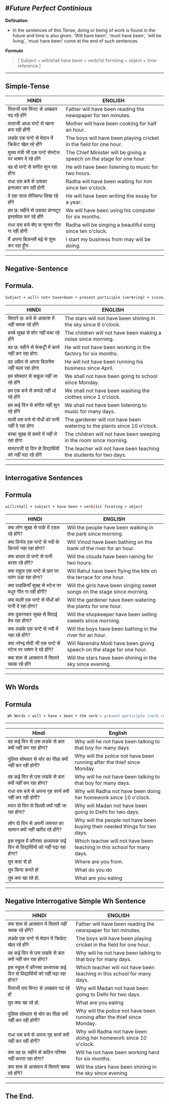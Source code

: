 #_Future Perfect Continious_
---
**Defination**
 * In the sentences of this Tense, doing or being of work is found in the future and time is also given. 'Will have been', 'must have been', 'will be living', 'must have been' come at the end of such sentences.

 ***Formula***
 >[ Subject + will/shall have been + verb(1st form)ing + object +
time-reference ]
----
## **Simple-Tense**
|HINDI|ENGLISH|
|---|---|
|पिताजी दस मिनट से अखबार पढ रहे होंगे|Father will have been reading the newspaper for ten minutes.|
|माताजी आधा घन्टे से खाना बना रही होंगी|Mother will have been cooking for half an hour.|
|लडके एक घन्टे से मेदान में क्रिकेट खेल रहे होंगे|The boys will have been playing cricket in the field for one hour.|
 |मुख्य मंत्री जी एक घन्टे सेस्टेज पर भाषण दे रहे होंगे|The Chief Minister will be giving a speech on the stage for one hour.|
 |वह दो घन्टे से सगीत सुन रहा होगा|He will have been listening to music for two hours.|
 |राधा दस बजे से उसका इन्तज़ार कर रही होगी|Radha will have been waiting for him since ten o'clock.|
 |वे एक साल सेनिबन्ध लिख रहे होंगे|He will have been writing the essay for a year.|
 |हम छ: महीने से उसका कंप्यटूर इस्तमेाल कर रहे होंगे|We will have been using his computer for six months.|
 |राधा दस बजे सेए क सुन्दर गीत गा रही होगी|Radha will be singing a beautiful song since ten o'clock.|
 |मैं अपना बिज़नसै मई से शुरू कर रहा हूँगा|I start my business from may will be doing.|
----
## **Negative-Sentence**
## Formula.
```bash
Subject + will+ not+ have+been + present participle (verb+ing) + since/for + object
```
|HINDI|ENGLISH|
|---|---|
|सितारे छ: बजे से आकाश में नहीं चमक रहे होंगे|The stars will not have been shining in the sky since 6 o'clock.|
|बच्चे सुबह से शोर नहीं मचा रहे होंगे|The children will not have been making a noise since morning.|
|वह छ: महीने से फेकट्री में कार्य नहीं कर रहा होगा|He will not have been working in the factory for six months.|
|वह अप्रैल से अपना बिज़नैस नहीं चला रहा होगा|He will not have been running his business since April.|
|हम सोमवार से सकूल नहीं जा रहे होंगे|We shall not have been going to school since Monday.|
|हम एक बजे से कपडे नहीं धो रहे होंगे|We shall not have been washing the clothes since 1 o'clock.|
|हम कई दिन से संगीत नहीं सुन रहे होंगे| We shall not have been listening to music for many days.|
|माली दस बजे से पौधों को पानी नहीं दे रहा होगा|The gardener will not have been watering to the plants since 10 o'clock.|
|बच्चा सुबह से कमरे में नहीं रो रहा होगा|The children will not have been weeping in the room since morning.|
|मास्टरजी दो दिन से विद्यार्थियों को नहीं पढा रहे होंगे| The teacher will not have been teaching the students for two days.|
---
## **Interrogative Sentences**
## Formula
```bash
will/shall + subject + have been + verb(1st form)ing + object
``` 

|HINDI|ENGLISH|
|---|---|
|क्या लोग सुबह से पार्क में टहल रहे होंगे?|Will the people have been walking in the park since morning.|
|क्या विनोद एक घन्टे से नदी के किनारे नहा रहा होगा?|Will Vinod have been bathing on the bank of the river for an hour.|
|क्या बादल दो घन्टे से पानी बरसा रहे होंगे?|Will the clouds have been raining for two hours.|
|क्या राहुल एक घन्टे से छत पर पतंग उडा रहा होगा?| Will Rahul have been flying the kite on the terrace for one hour.|
|क्या लडकियाँ सुबह से स्टेज पर मधुर गीत गा रही होंगी?|Will the girls have been singing sweet songs on the stage since morning.|
|क्या माली एक घन्टे से पौधों को पानी दे रहा होगा?| Will the gardener have been watering the plants for one hour.|
|क्या दुकानदार सुबह से मिठाई बेच रहा होगा?|Will the shopkeeper have been selling sweets since morning.|
|क्या लडके एक घन्टे से नदी में नहा रहे होंगे?|Will the boys have been bathing in the river for an hour.|
|क्या नरेन्द्र मोदी जी एक घन्टे से स्टेज पर भाषण दे रहे होंगे?|Will Narendra Modi have been giving speech on the stage for one hour.|
|क्या शाम से आसमान में सितारे चमक रहे होंगे| Will the stars have been shining in the sky since evening.|
---
## **Wh Words**
## Formula
```bash
 Wh Words + will + have + been + the verb's present participle (verb root + ing).
 ```
 ---
|   Hindi   | English   |
|---        |---        |
|वह कई दिन से उस लडके से बात क्यों नहीं कर रहा होगा?|Why will he not have been talking to that boy for many days|
|पुलिस सोमवार से चोर का पीछा क्यों नहीं कर रही होगी?|Why will the police not have been running after the thief since Monday.|
|वह कई दिन से उस लडके से बात क्यों नहीं कर रहा होगा?|Why will he not have been talking to that boy for many days.|
|राधा दस बजे से अपना गृह कार्य क्यों नहीं कर रही होगी?|Why will Radha not have been doing her homework since 10 o'clock.|
|मदन दो दिन से दिल्ली क्यों नहीं जा रहा होगा?|Why will Madan not have been going to Delhi for two days.|
|लोग दो दिन से अपनी जरूरत का सामान क्यों नहीं खरीद रहे होंगे?|Why will the people not have been buying their needed things for two days.|
|इस स्कूल में कौनसा अध्यापक कई दिन से विद्यार्थियों को नहीं पढा रहा होगा?| Which teacher will not have been teaching in this school for many days.|
|तुम कहा से हो| Where are you from.|
|तुम किया करते हो| What do you do|
|तुम क्या खा रहे हो.| What are you eating|
---
## **Negative Interrogative Simple Wh Sentence**
|HINDI|ENGLISH|
|---|---|
|क्या शाम से आसमान में सितारे नहीं चमक रहे होंगे?|Father will have been reading the newspaper for ten minutes.|
|लडके एक घन्टे से मेदान में क्रिकेट खेल रहे होंगे|The boys will have been playing cricket in the field for one hour.|
|वह कई दिन से उस लडके से बात क्यों नहीं कर रहा होगा?|Why will he not have been talking to that boy for many days.|
|इस स्कूल में कौनसा अध्यापक कई दिन से विद्यार्थियों को नहीं पढा रहा होगा?| Which teacher will not have been teaching in this school for many days.|
|पिताजी दस मिनट से अखबार पढ रहे हों|Why will Madan not have been going to Delhi for two days.|
|तुम क्या खा रहे हो.|What are you eating|
|पुलिस सोमवार से चोर का पीछा क्यों नहीं कर रही होगी?| Why will the police not have been running after the thief since Monday.|
|राधा दस बजे से अपना गृह कार्य क्यों नहीं कर रही होगी?|Why will Radha not have been doing her homework since 10 o'clock.|
|क्या वह छ: महीने से कठिन परिश्रम नहीं करता रहा होगा?|Will he not have been working hard for six months.|
|क्या शाम से आसमान में सितारे चमक रहे होंगे?| Will the stars have been shining in the sky since evening.|
---
## The End.
